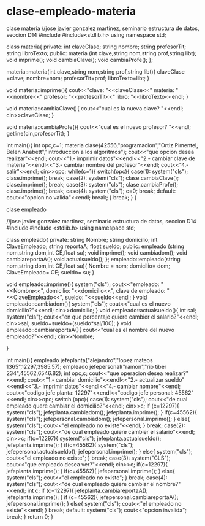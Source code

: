 # clase-empleado-materia
clase materia
//jose javier gonzalez martinez, seminario estructura de datos, seccion D14
#include<iostream>
#include<stdlib.h>
using namespace std;


class materia{
    private:
        int claveClase;
        string nombre;
        string profesorTit;
        string libroTexto;
    public:
        materia (int clave,string nom,string prof,string libt);
        void imprime();
        void cambiaClave();
        void cambiaProfe();
};

materia::materia(int clave,string nom,string prof,string libt){
    claveClase =clave;
    nombre=nom;
    profesorTit=prof;
    libroTexto=libt;
}

void materia::imprime(){
    cout<<"clave: "<<claveClase<<" materia: "<<nombre<<" profesor: "<<profesorTit<<" libro: "<<libroTexto<<endl;
}

void materia::cambiaClave(){
    cout<<"cual es la nueva clave? "<<endl;
    cin>>claveClase;
}

void materia::cambiaProfe(){
    cout<<"cual es el nuevo profesor? "<<endl;
    getline(cin,profesorTit);
}

int main(){
    int opc,c=1;
    materia clase(42556,"programacion","Ortiz Pimentel, Belen Anabett","introduccion a los algoritmos");
    cout<<"que opcion desea realizar"<<endl;
    cout<<"1.- imprimir datos"<<endl<<"2.- cambiar clave de materia"<<endl<<"3.- cambiar nombre del profesor"<<endl;
    cout<<"4.- salir"<<endl;
    cin>>opc;
    while(c=1){
    switch(opc){
    case(1):
        system("cls");
        clase.imprime();
        break;
    case(2):
        system("cls");
        clase.cambiaClave();
        clase.imprime();
        break;
    case(3):
        system("cls");
        clase.cambiaProfe();
        clase.imprime();
        break;
    case(4):
        system("cls");
        c=0;
        break;
    default:
        cout<<"opcion no valida"<<endl;
        break;
    }
    break;
}
}



clase empleado

//jose javier gonzalez martinez, seminario estructura de datos, seccion D14
#include <iostream>
#include <stdlib.h>
using namespace std;

class empleado{
    private:
        string Nombre;
        string domicilio;
        int ClaveEmpleado;
        string reportaA;
        float sueldo;
    public:
        empleado (string nom,string dom,int CE,float su);
        void imprime();
        void cambiadom();
        void cambiareportaA();
        void actualsueldo();
};
empleado::empleado(string nom,string dom,int CE,float su){
    Nombre = nom;
    domicilio= dom;
    ClaveEmpleado= CE;
    sueldo= su;
}

void empleado::imprime(){
    system("cls");
    cout<<"empleado: "<<Nombre<<", domicilio: "<<domicilio<<", clave de empleado: "<<ClaveEmpleado<<", sueldo: "<<sueldo<<endl;
}
void empleado::cambiadom(){
    system("cls");
    cout<<"cual es el nuevo domicilio?"<<endl;
    cin>>domicilio;
}
void empleado::actualsueldo(){
    int sal;
    system("cls");
    cout<<"en que porcentaje quiere cambier el salario?"<<endl;
    cin>>sal;
    sueldo=sueldo+(sueldo*sal/100);
}
void empleado::cambiareportaA(){
    cout<<"cual es el nombre del nuevo empleado?"<<endl;
    cin>>Nombre;

}


int main(){
    empleado jefeplanta("alejandro","lopez mateos 1365",12297,3985.57);
    empleado jefepersonal("ramon","rio tiber 234",45562,6546.82);
    int opc,c;
    cout<<"que operacion desea realizar?"<<endl;
    cout<<"1.- cambiar domicilio"<<endl<<"2.- actualizar sueldo"<<endl<<"3.- imprimir datos"<<endl<<"4.- cambiar nombre"<<endl;
    cout<<"codigo jefe planta: 12297"<<endl<<"codigo jefe personal: 45562"<<endl;
    cin>>opc;
    switch (opc){
    case(1):
        system("cls");
    cout<<"de cual empleado quere cambiar el domicilio?"<<endl;
    cin>>c;
    if (c=12297){
        system("cls");
        jefeplanta.cambiadom();
        jefeplanta.imprime();
    }
    if(c=45562){
        system("cls");
        jefepersonal.cambiadom();
        jefepersonal.imprime();
    }
    else{
        system("cls");
        cout<<"el empleado no existe"<<endl;
    }
        break;
    case(2):
        system("cls");
        cout<<"de cual empleado quiere cambier el salario"<<endl;
        cin>>c;
        if(c=12297){
                system("cls");
            jefeplanta.actualsueldo();
            jefeplanta.imprime();
        }
        if(c=45562){
            system("cls");
            jefepersonal.actualsueldo();
            jefepersonal.imprime();
        }
        else{
            system("cls");
            cout<<"el empleado no existe";
    }
        break;
    case(3):
        system("CLS");
            cout<<"que empleado desea ver?"<<endl;
        cin>>c;
        if(c=12297){
            jefeplanta.imprime();
        }
        if(c=45562){
            jefepersonal.imprime();
        }
        else{
            system("cls");
            cout<<"el empleado no existe";
    }
        break;
    case(4):
        system("cls");
    cout<<"de cual empleado quiere cambiar el nombre?"<<endl;
    int c;
    if (c=12297){
        jefeplanta.cambiareportaA();
        jefeplanta.imprime();
    }
    if (c=45562){
        jefepersonal.cambiareportaA();
        jefepersonal.imprime();
    }
    else{
        system("cls");
        cout<<"el empleado no existe"<<endl;
    }
        break;
    default:
        system("cls");
        cout<<"opcion invalida";
        break;
    }
    return 0;
}

